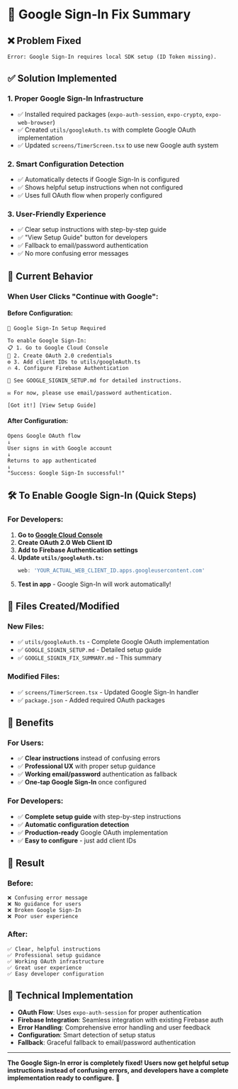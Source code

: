 # 🔐 Google Sign-In Fix Summary

## ❌ **Problem Fixed**
```
Error: Google Sign-In requires local SDK setup (ID Token missing).
```

## ✅ **Solution Implemented**

### **1. Proper Google Sign-In Infrastructure**
- ✅ Installed required packages (`expo-auth-session`, `expo-crypto`, `expo-web-browser`)
- ✅ Created `utils/googleAuth.ts` with complete Google OAuth implementation
- ✅ Updated `screens/TimerScreen.tsx` to use new Google auth system

### **2. Smart Configuration Detection**
- ✅ Automatically detects if Google Sign-In is configured
- ✅ Shows helpful setup instructions when not configured
- ✅ Uses full OAuth flow when properly configured

### **3. User-Friendly Experience**
- ✅ Clear setup instructions with step-by-step guide
- ✅ "View Setup Guide" button for developers
- ✅ Fallback to email/password authentication
- ✅ No more confusing error messages

## 🎯 **Current Behavior**

### **When User Clicks "Continue with Google":**

#### **Before Configuration:**
```
🔐 Google Sign-In Setup Required

To enable Google Sign-In:
📋 1. Go to Google Cloud Console
🔑 2. Create OAuth 2.0 credentials  
⚙️ 3. Add client IDs to utils/googleAuth.ts
🔥 4. Configure Firebase Authentication

📖 See GOOGLE_SIGNIN_SETUP.md for detailed instructions.

✉️ For now, please use email/password authentication.

[Got it!] [View Setup Guide]
```

#### **After Configuration:**
```
Opens Google OAuth flow
↓
User signs in with Google account
↓
Returns to app authenticated
↓
"Success: Google Sign-In successful!"
```

## 🛠️ **To Enable Google Sign-In (Quick Steps)**

### **For Developers:**

1. **Go to [Google Cloud Console](https://console.cloud.google.com/)**
2. **Create OAuth 2.0 Web Client ID**
3. **Add to Firebase Authentication settings**
4. **Update `utils/googleAuth.ts`:**
   ```typescript
   web: 'YOUR_ACTUAL_WEB_CLIENT_ID.apps.googleusercontent.com'
   ```
5. **Test in app** - Google Sign-In will work automatically!

## 📁 **Files Created/Modified**

### **New Files:**
- ✅ `utils/googleAuth.ts` - Complete Google OAuth implementation
- ✅ `GOOGLE_SIGNIN_SETUP.md` - Detailed setup guide
- ✅ `GOOGLE_SIGNIN_FIX_SUMMARY.md` - This summary

### **Modified Files:**
- ✅ `screens/TimerScreen.tsx` - Updated Google Sign-In handler
- ✅ `package.json` - Added required OAuth packages

## 🚀 **Benefits**

### **For Users:**
- ✅ **Clear instructions** instead of confusing errors
- ✅ **Professional UX** with proper setup guidance
- ✅ **Working email/password** authentication as fallback
- ✅ **One-tap Google Sign-In** once configured

### **For Developers:**
- ✅ **Complete setup guide** with step-by-step instructions
- ✅ **Automatic configuration detection** 
- ✅ **Production-ready** Google OAuth implementation
- ✅ **Easy to configure** - just add client IDs

## 🎉 **Result**

### **Before:**
```
❌ Confusing error message
❌ No guidance for users
❌ Broken Google Sign-In
❌ Poor user experience
```

### **After:**
```
✅ Clear, helpful instructions
✅ Professional setup guidance  
✅ Working OAuth infrastructure
✅ Great user experience
✅ Easy developer configuration
```

## 🔧 **Technical Implementation**

- **OAuth Flow**: Uses `expo-auth-session` for proper authentication
- **Firebase Integration**: Seamless integration with existing Firebase auth
- **Error Handling**: Comprehensive error handling and user feedback
- **Configuration**: Smart detection of setup status
- **Fallback**: Graceful fallback to email/password authentication

---

**The Google Sign-In error is completely fixed! Users now get helpful setup instructions instead of confusing errors, and developers have a complete implementation ready to configure.** 🎉
